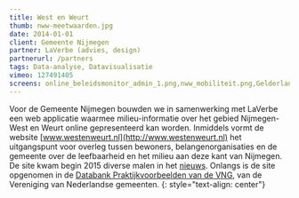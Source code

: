 ```yaml
---
title: West en Weurt
thumb: nww-meetwaarden.jpg
date: 2014-01-01
client: Gemeente Nijmegen
partner: LaVerbe (advies, design)
partnerurl: /partners
tags: Data-analyse, Datavisualisatie
vimeo: 127491405
screens: online_beleidsmonitor_admin_1.png,nww_mobiliteit.png,Gelderlander_20_3_2015.png
---
```


Voor de Gemeente Nijmegen bouwden we in samenwerking met LaVerbe een web applicatie waarmee milieu-informatie over het gebied Nijmegen-West en Weurt online gepresenteerd kan worden. Inmiddels vormt de website [www.westenweurt.nl](http://www.westenweurt.nl) het uitgangspunt voor overleg tussen bewoners, belangenorganisaties en de gemeente over de leefbaarheid en het milieu aan deze kant van Nijmegen. De site kwam begin 2015 diverse malen in het [nieuws](http://www.gelderlander.nl/uitgebreid-zoeken-1.3420172?search-quick=westenweurt.nl&timestamp=1456224015573&3fd1eedf9f66b63d76f33eadf2ab9c68=57b407756d6600231a27d4593348ef1c&6eebcaecc1a510d2008f079f9781fc37=). Onlangs is de site opgenomen in de [Databank Praktijkvoorbeelden van de VNG](https://praktijkvoorbeelden.vng.nl/databank/milieu/luchtkwaliteit/inzicht-in-de-milieukwaliteit.aspx?kws=west+weurt), van de Vereniging van Nederlandse gemeenten.
{: style="text-align: center"}
